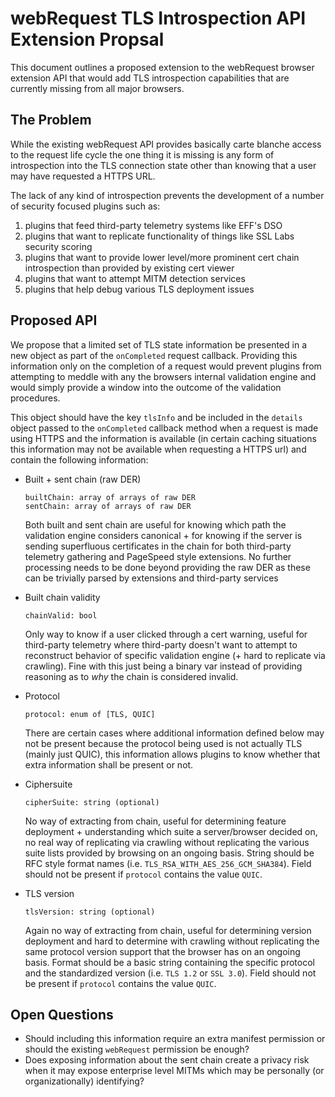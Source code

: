 # webRequest TLS Introspection API Extension Propsal

This document outlines a proposed extension to the webRequest browser extension API that would add TLS introspection capabilities that are currently missing from all major browsers.

## The Problem

While the existing webRequest API provides basically carte blanche access to the request life cycle the one thing it is missing is any form of introspection into the TLS connection state other than knowing that a user may have requested a HTTPS URL.

The lack of any kind of introspection prevents the development of a number of security focused plugins such as:

1. plugins that feed third-party telemetry systems like EFF's DSO
2. plugins that want to replicate functionality of things like SSL Labs security scoring
3. plugins that want to provide lower level/more prominent cert chain introspection than provided by existing cert viewer
4. plugins that want to attempt MITM detection services
5. plugins that help debug various TLS deployment issues

## Proposed API

We propose that a limited set of TLS state information be presented in a new object as part of the `onCompleted` request callback. Providing this information only on the completion of a request would prevent plugins from attempting to meddle with any the browsers internal validation engine and would simply provide a window into the outcome of the validation procedures.

This object should have the key `tlsInfo` and be included in the `details` object passed to the `onCompleted` callback method when a request is made using HTTPS and the information is available (in certain caching situations this information may not be available when requesting a HTTPS url) and contain the following information:

* Built + sent chain (raw DER)

  ```
  builtChain: array of arrays of raw DER
  sentChain: array of arrays of raw DER
  ```

  Both built and sent chain are useful for knowing which path the validation engine considers canonical + for knowing if the server is sending superfluous certificates in the chain for both third-party telemetry gathering and PageSpeed style extensions. No further processing needs to be done beyond providing the raw DER as these can be trivially parsed by extensions and third-party services

* Built chain validity

  `chainValid: bool`
  
  Only way to know if a user clicked through a cert warning, useful for third-party telemetry where third-party doesn't want to attempt to reconstruct behavior of specific validation engine (+ hard to replicate via crawling). Fine with this just being a binary var instead of providing reasoning as to _why_ the chain is considered invalid.

* Protocol

  `protocol: enum of [TLS, QUIC]`
  
  There are certain cases where additional information defined below may not be present because the protocol being used is not actually TLS (mainly just QUIC), this information allows plugins to know whether that extra information shall be present or not.

* Ciphersuite

  `cipherSuite: string (optional)`

  No way of extracting from chain, useful for determining feature deployment + understanding which suite a server/browser decided on, no real way of replicating via crawling without replicating the various suite lists provided by browsing on an ongoing basis. String should be RFC style format names (i.e. `TLS_RSA_WITH_AES_256_GCM_SHA384`). Field should not be present if `protocol` contains the value `QUIC`.

* TLS version

  `tlsVersion: string (optional)`

  Again no way of extracting from chain, useful for determining version deployment and hard to determine with crawling without replicating the same protocol version support that the browser has on an ongoing basis. Format should be a basic string containing the specific protocol and the standardized version (i.e. `TLS 1.2` or `SSL 3.0`). Field should not be present if `protocol` contains the value `QUIC`.

## Open Questions

* Should including this information require an extra manifest permission or should the existing `webRequest` permission be enough?
* Does exposing information about the sent chain create a privacy risk when it may expose enterprise level MITMs which may be personally (or organizationally) identifying?
